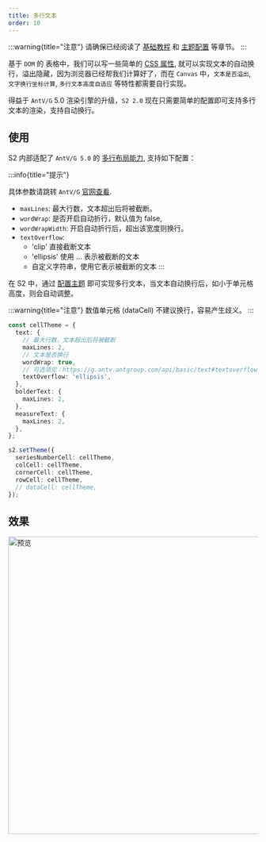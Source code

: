 ```yaml
---
title: 多行文本
order: 10
---
```


:::warning{title="注意"}
请确保已经阅读了 [基础教程](/manual/basic/base-concept) 和 [主题配置](/manual/basic/theme) 等章节。
:::

基于 `DOM` 的 表格中，我们可以写一些简单的 [CSS 属性](https://developer.mozilla.org/en-US/docs/Web/CSS/text-overflow), 就可以实现文本的自动换行，溢出隐藏，因为浏览器已经帮我们计算好了，而在 `Canvas` 中，`文本是否溢出`, `文字换行坐标计算`, `多行文本高度自适应` 等特性都需要自行实现。

得益于 `AntV/G` 5.0 渲染引擎的升级，`S2 2.0` 现在只需要简单的配置即可支持多行文本的渲染，支持自动换行。

<Playground path="layout/custom/demo/multi-line-text.ts" rid='multi-line-text' height="200"></playground>

## 使用

S2 内部适配了 `AntV/G 5.0` 的 [多行布局能力](https://g.antv.antgroup.com/api/basic/text#%E5%A4%9A%E8%A1%8C%E5%B8%83%E5%B1%80), 支持如下配置：

:::info{title="提示"}

具体参数请跳转 `AntV/G` [官网查看](https://g.antv.antgroup.com/api/basic/text#%E5%A4%9A%E8%A1%8C%E5%B8%83%E5%B1%80).

- `maxLines`: 最大行数，文本超出后将被截断。
- `wordWrap`: 是否开启自动折行，默认值为 false,
- `wordWrapWidth`: 开启自动折行后，超出该宽度则换行。
- `textOverflow`:
  - 'clip' 直接截断文本
  - 'ellipsis' 使用 ... 表示被截断的文本
  - 自定义字符串，使用它表示被截断的文本
:::

在 S2 中，通过 [配置主题](/manual/basic/theme) 即可实现多行文本，当文本自动换行后，如小于单元格高度，则会自动调整。

:::warning{title="注意"}
数值单元格 (dataCell) 不建议换行，容易产生歧义。
:::

```ts
const cellTheme = {
  text: {
    // 最大行数，文本超出后将被截断
    maxLines: 2,
    // 文本是否换行
    wordWrap: true,
    // 可选项见：https://g.antv.antgroup.com/api/basic/text#textoverflow
    textOverflow: 'ellipsis',
  },
  bolderText: {
    maxLines: 2,
  },
  measureText: {
    maxLines: 2,
  },
};

s2.setTheme({
  seriesNumberCell: cellTheme,
  colCell: cellTheme,
  cornerCell: cellTheme,
  rowCell: cellTheme,
  // dataCell: cellTheme,
});

```

## 效果

<img src="https://mdn.alipayobjects.com/huamei_qa8qxu/afts/img/A*uMV6QYL-TcwAAAAAAAAAAAAADmJ7AQ/original" width="600" alt="预览"/>
